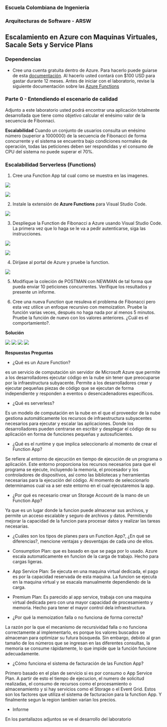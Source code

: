 ### Escuela Colombiana de Ingeniería
### Arquitecturas de Software - ARSW

## Escalamiento en Azure con Maquinas Virtuales, Sacale Sets y Service Plans

### Dependencias
* Cree una cuenta gratuita dentro de Azure. Para hacerlo puede guiarse de esta [documentación](https://azure.microsoft.com/es-es/free/students/). Al hacerlo usted contará con $100 USD para gastar durante 12 meses.
Antes de iniciar con el laboratorio, revise la siguiente documentación sobre las [Azure Functions](https://www.c-sharpcorner.com/article/an-overview-of-azure-functions/)

### Parte 0 - Entendiendo el escenario de calidad

Adjunto a este laboratorio usted podrá encontrar una aplicación totalmente desarrollada que tiene como objetivo calcular el enésimo valor de la secuencia de Fibonnaci.

**Escalabilidad**
Cuando un conjunto de usuarios consulta un enésimo número (superior a 1000000) de la secuencia de Fibonacci de forma concurrente y el sistema se encuentra bajo condiciones normales de operación, todas las peticiones deben ser respondidas y el consumo de CPU del sistema no puede superar el 70%.

### Escalabilidad Serverless (Functions)

1. Cree una Function App tal cual como se muestra en las  imagenes.

![](images/part3/part3-function-config.png)

![](images/part3/part3-function-configii.png)

2. Instale la extensión de **Azure Functions** para Visual Studio Code.

![](images/part3/part3-install-extension.png)

3. Despliegue la Function de Fibonacci a Azure usando Visual Studio Code. La primera vez que lo haga se le va a pedir autenticarse, siga las instrucciones.

![](images/part3/part3-deploy-function-1.png)

![](images/part3/part3-deploy-function-2.png)

4. Dirijase al portal de Azure y pruebe la function.

![](images/part3/part3-test-function.png)

5. Modifique la coleción de POSTMAN con NEWMAN de tal forma que pueda enviar 10 peticiones concurrentes. Verifique los resultados y presente un informe.

6. Cree una nueva Function que resuleva el problema de Fibonacci pero esta vez utilice un enfoque recursivo con memoization. Pruebe la función varias veces, después no haga nada por al menos 5 minutos. Pruebe la función de nuevo con los valores anteriores. ¿Cuál es el comportamiento?.

**Solución**

![](https://i.gyazo.com/c724ec92e721aedf086bf5c19d8be5fe.png)
![](https://i.gyazo.com/d07c9305d2d9fc47a3dc230d7141171f.png)
![](https://i.gyazo.com/038b966bdb12ca35a0afe96be1412fb8.png)
![](https://i.gyazo.com/ca3ee5804f9e35cae076899503287d9e.png)

**Respuestas Preguntas**

* ¿Qué es un Azure Function?

es un servicio de computación sin servidor de Microsoft Azure que permite a los desarrolladores ejecutar código en la nube sin tener que preocuparse por la infraestructura subyacente. Permite a los desarrolladores crear y ejecutar pequeñas piezas de código que se ejecutan de forma independiente y responden a eventos o desencadenadores específicos.

* ¿Qué es serverless?

Es un modelo de computación en la nube en el que el proveedor de la nube gestiona automáticamente los recursos de infraestructura subyacentes necesarios para ejecutar y escalar las aplicaciones. Donde los desarrolladores pueden centrarse en escribir y desplegar el código de su aplicación en forma de funciones pequeñas y autosuficientes.

* ¿Qué es el runtime y que implica seleccionarlo al momento de crear el Function App?

Se refiere al entorno de ejecución en tiempo de ejecución de un programa o aplicación. Este entorno proporciona los recursos necesarios para que el programa se ejecute, incluyendo la memoria, el procesador y los controladores de dispositivos, así como las bibliotecas y herramientas necesarias para la ejecución del código. Al momento de seleccionarlo determinamos cual va a ser este entorno en el cual ejecutaremos la app.

* ¿Por qué es necesario crear un Storage Account de la mano de un Function App?

Ya que es un lugar donde la funcion puede almacenar sus archivos, y permite un acceso escalable y seguro de archivos y datos. Permitiendo mejorar la capacidad de la funcion para procesar datos y realizar las tareas necesarias.

* ¿Cuáles son los tipos de planes para un Function App?, ¿En qué se diferencias?, mencione ventajas y desventajas de cada uno de ellos.

- Consumption Plan: que es basado en que se paga por lo usado. Azure escala automaticamente en funcion de la carga de trabajo. Hecho para cargas ligeras.

- App Service Plan: Se ejecuta en una maquina virtual dedicada, el pago es por la capacidad reservada de esta maquina. La funcion se ejecuta en la maquina virtual y se esacala manualmente dependiendo de la carga. 

- Premium Plan: Es parecido al app service, trabaja con una maquina virtual dedicada pero con una mayor capacidad de procesamiento y memoria. Hecho para tener el mayor control dela infraestructura.

* ¿Por qué la memoization falla o no funciona de forma correcta?

La razón por la que el mecanismo de recursividad falla o no funciona correctamente al implementarlo, es porque los valores buscados se almacenan para optimizar su futura búsqueda. Sin embargo, debido al gran tamaño de los números que se ingresan en las diferentes consultas, la memoria se consume rápidamente, lo que impide que la función funcione adecuadamente.

* ¿Cómo funciona el sistema de facturación de las Function App?

Primero basado en el plan de servicio si es por consumo o App Service Plan. A partir de esto el tiempo de ejecucion, el numero de solicitud realizadas, el consumo de recursos como el procesamiento o almacenamiento y si hay servicios como el Storage o el Event Grid. Estos son los factores que utiliza el sistema de facturacion para la function App. Y finalmente segun la region tambien varian los precios.

* Informe

En los pantallazos adjuntos se ve el desarrollo del laboratorio

